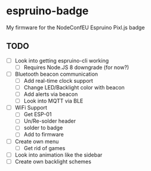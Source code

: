 # espruino-badge
My firmware for the NodeConfEU Espruino Pixl.js badge


## TODO

- [ ] Look into getting espruino-cli working
  - [ ] Requires Node.JS 8 downgrade (for now?)
- [ ] Bluetooth beacon communication
  - [ ] Add real-time clock support 
  - [ ] Change LED/Backlight color with beacon
  - [ ] Add alerts via beacon
  - [ ] Look into MQTT via BLE
- [ ] WiFi Support
  - [ ] Get ESP-01
  - [ ] Un/Re-solder header
  - [ ] solder to badge
  - [ ] Add to firmware
- [ ] Create own menu
  - [ ] Get rid of games
- [ ] Look into animation like the sidebar
- [ ] Create own backlight schemes
